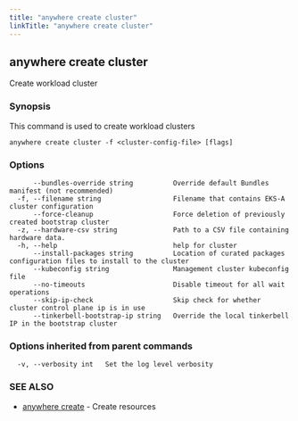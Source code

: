 ```yaml
---
title: "anywhere create cluster"
linkTitle: "anywhere create cluster"
---
```


## anywhere create cluster

Create workload cluster

### Synopsis

This command is used to create workload clusters

```
anywhere create cluster -f <cluster-config-file> [flags]
```

### Options

```
      --bundles-override string          Override default Bundles manifest (not recommended)
  -f, --filename string                  Filename that contains EKS-A cluster configuration
      --force-cleanup                    Force deletion of previously created bootstrap cluster
  -z, --hardware-csv string              Path to a CSV file containing hardware data.
  -h, --help                             help for cluster
      --install-packages string          Location of curated packages configuration files to install to the cluster
      --kubeconfig string                Management cluster kubeconfig file
      --no-timeouts                      Disable timeout for all wait operations
      --skip-ip-check                    Skip check for whether cluster control plane ip is in use
      --tinkerbell-bootstrap-ip string   Override the local tinkerbell IP in the bootstrap cluster
```

### Options inherited from parent commands

```
  -v, --verbosity int   Set the log level verbosity
```

### SEE ALSO

* [anywhere create](../anywhere_create/)	 - Create resources

